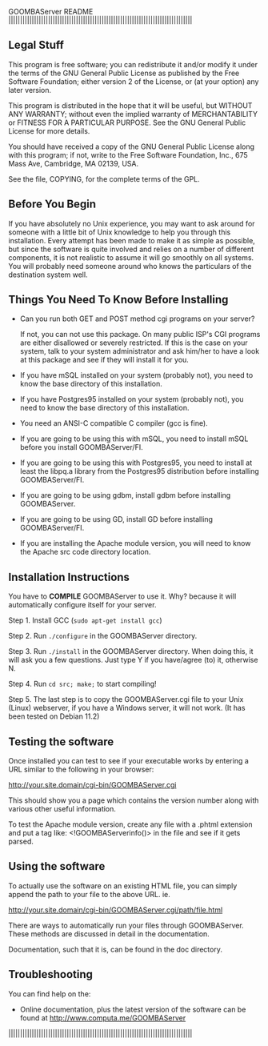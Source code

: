 GOOMBAServer                                                                      README
|||||||||||||||||||||||||||||||||||||||||||||||||||||||||||||||||||||||||||||||

Legal Stuff
-----------

  This program is free software; you can redistribute it and/or modify
  it under the terms of the GNU General Public License as published by
  the Free Software Foundation; either version 2 of the License, or
  (at your option) any later version.

  This program is distributed in the hope that it will be useful,
  but WITHOUT ANY WARRANTY; without even the implied warranty of
  MERCHANTABILITY or FITNESS FOR A PARTICULAR PURPOSE.  See the
  GNU General Public License for more details.

  You should have received a copy of the GNU General Public License
  along with this program; if not, write to the Free Software
  Foundation, Inc., 675 Mass Ave, Cambridge, MA 02139, USA.

  See the file, COPYING, for the complete terms of the GPL.


Before You Begin
----------------

If you have absolutely no Unix experience, you may want to ask around
for someone with a little bit of Unix knowledge to help you through 
this installation.  Every attempt has been made to make it as simple
as possible, but since the software is quite involved and relies on a
number of different components, it is not realistic to assume it will
go smoothly on all systems.  You will probably need someone around who
knows the particulars of the destination system well.


Things You Need To Know Before Installing
-----------------------------------------

- Can you run both GET and POST method cgi programs on your server?

  If not, you can not use this package.  On many public ISP's CGI
  programs are either disallowed or severely restricted.  If this is
  the case on your system, talk to your system administrator and ask
  him/her to have a look at this package and see if they will install
  it for you.

- If you have mSQL installed on your system (probably not), you need to know the
  base directory of this installation.

- If you have Postgres95 installed on your system (probably not), you need to know the
  base directory of this installation.

- You need an ANSI-C compatible C compiler (gcc is fine).

- If you are going to be using this with mSQL, you need to install
  mSQL before you install GOOMBAServer/FI.

- If you are going to be using this with Postgres95, you need to
  install at least the libpq.a library from the Postgres95 
  distribution before installing GOOMBAServer/FI.

- If you are going to be using gdbm, install gdbm before installing
  GOOMBAServer.

- If you are going to be using GD, install GD before installing GOOMBAServer/FI.

- If you are installing the Apache module version, you will need to 
  know the Apache src code directory location.


Installation Instructions
-------------------------

  You have to **COMPILE** GOOMBAServer to use it.
  Why? because it will automatically configure itself for
  your server.
  
  Step 1.
    Install GCC (`sudo apt-get install gcc`)
   
  Step 2.
    Run `./configure` in the GOOMBAServer directory.
  
  Step 3.
    Run `./install` in the GOOMBAServer directory.
    When doing this, it will ask you a few questions.
    Just type Y if you have/agree (to) it, otherwise N.
    
  Step 4.
    Run `cd src; make;` to start compiling!
    
  Step 5.
    The last step is to copy the GOOMBAServer.cgi file to your
    Unix (Linux) webserver, if you have a Windows server, it
    will not work. (It has been tested on Debian 11.2)


Testing the software
--------------------

  Once installed you can test to see if your executable works by 
  entering a URL similar to the following in your browser:

  http://your.site.domain/cgi-bin/GOOMBAServer.cgi

  This should show you a page which contains the version number along
  with various other useful information. 

  To test the Apache module version, create any file with a .phtml
  extension and put a tag like: <!GOOMBAServerinfo()> in the file and see if
  it gets parsed.


Using the software
------------------

  To actually use the software on an existing HTML file, you can 
  simply append the path to your file to the above URL.  ie.

  http://your.site.domain/cgi-bin/GOOMBAServer.cgi/path/file.html

  There are ways to automatically run your files through GOOMBAServer.  These
  methods are discussed in detail in the documentation.  

  Documentation, such that it is, can be found in the doc directory.


Troubleshooting
---------------
  You can find help on the:
  - Online documentation, plus the latest version of the software can
    be found at http://www.computa.me/GOOMBAServer


|||||||||||||||||||||||||||||||||||||||||||||||||||||||||||||||||||||||||||||||
